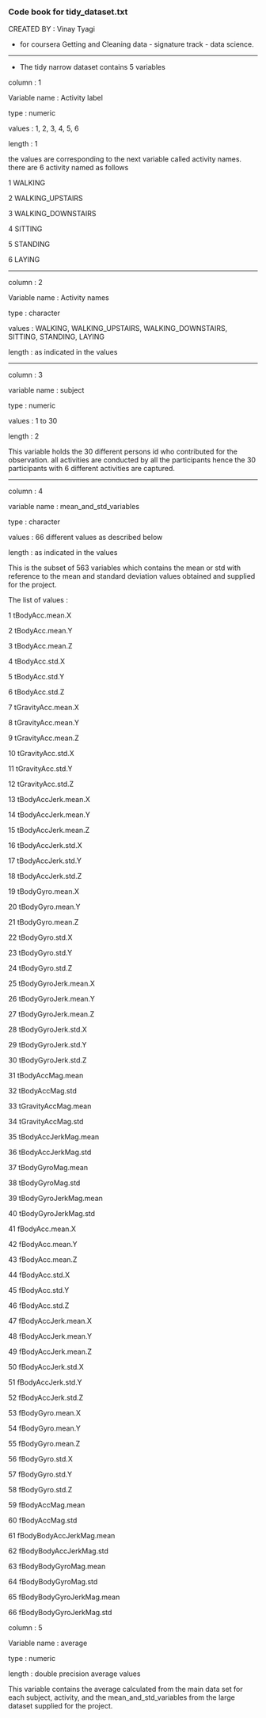 ### Code book for tidy_dataset.txt
 CREATED BY : Vinay Tyagi 
- for coursera Getting and Cleaning data - signature track - data science.

---

* The tidy narrow dataset contains 5 variables 

column        : 1

Variable name : Activity label 

type          : numeric 

values        : 1, 2, 3, 4, 5, 6

length        : 1

the values are corresponding to the next variable called activity names.
there are 6 activity named as follows 

1 WALKING

2 WALKING_UPSTAIRS

3 WALKING_DOWNSTAIRS

4 SITTING

5 STANDING

6 LAYING

---


column        : 2

Variable name : Activity names

type          : character 

values        : WALKING, WALKING_UPSTAIRS, WALKING_DOWNSTAIRS, SITTING, STANDING, LAYING

length        : as indicated in the values




---

column        : 3

variable name : subject

type          : numeric

values        : 1 to 30

length        : 2


This variable holds the 30 different persons id who contributed for the observation.
all activities are conducted by all the participants hence the 30 participants with 
6 different activities are captured.

---
column        : 4 

variable name : mean_and_std_variables

type          : character

values        : 66 different values as described below

length        : as indicated in the values


This is the subset of 563 variables which contains the mean or std with reference to the mean and standard deviation values obtained and supplied for the project.

The list of values : 

1             tBodyAcc.mean.X

2             tBodyAcc.mean.Y

3             tBodyAcc.mean.Z

4              tBodyAcc.std.X

5              tBodyAcc.std.Y

6              tBodyAcc.std.Z

7        tGravityAcc.mean.X

8         tGravityAcc.mean.Y

9         tGravityAcc.mean.Z

10          tGravityAcc.std.X

11         tGravityAcc.std.Y

12         tGravityAcc.std.Z

13       tBodyAccJerk.mean.X

14        tBodyAccJerk.mean.Y

15        tBodyAccJerk.mean.Z

16         tBodyAccJerk.std.X

17         tBodyAccJerk.std.Y

18         tBodyAccJerk.std.Z

19          tBodyGyro.mean.X

20          tBodyGyro.mean.Y

21          tBodyGyro.mean.Z

22           tBodyGyro.std.X

23           tBodyGyro.std.Y

24           tBodyGyro.std.Z

25      tBodyGyroJerk.mean.X

26      tBodyGyroJerk.mean.Y

27      tBodyGyroJerk.mean.Z

28       tBodyGyroJerk.std.X

29       tBodyGyroJerk.std.Y

30      tBodyGyroJerk.std.Z

31          tBodyAccMag.mean

32           tBodyAccMag.std

33       tGravityAccMag.mean

34        tGravityAccMag.std

35      tBodyAccJerkMag.mean

36       tBodyAccJerkMag.std

37         tBodyGyroMag.mean

38          tBodyGyroMag.std

39     tBodyGyroJerkMag.mean

40      tBodyGyroJerkMag.std

41           fBodyAcc.mean.X

42           fBodyAcc.mean.Y

43           fBodyAcc.mean.Z

44            fBodyAcc.std.X

45            fBodyAcc.std.Y

46            fBodyAcc.std.Z

47       fBodyAccJerk.mean.X

48       fBodyAccJerk.mean.Y

49       fBodyAccJerk.mean.Z

50        fBodyAccJerk.std.X

51        fBodyAccJerk.std.Y

52        fBodyAccJerk.std.Z

53          fBodyGyro.mean.X

54          fBodyGyro.mean.Y

55          fBodyGyro.mean.Z

56           fBodyGyro.std.X

57           fBodyGyro.std.Y

58           fBodyGyro.std.Z

59          fBodyAccMag.mean

60           fBodyAccMag.std

61  fBodyBodyAccJerkMag.mean

62   fBodyBodyAccJerkMag.std

63     fBodyBodyGyroMag.mean

64      fBodyBodyGyroMag.std

65 fBodyBodyGyroJerkMag.mean

66  fBodyBodyGyroJerkMag.std



column        : 5

Variable name : average

type          : numeric 

length        : double precision average values


This variable contains the average calculated from the main data set for each subject, activity, and the mean_and_std_variables from the large dataset supplied for the project.


